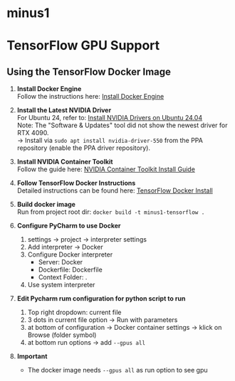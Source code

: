# minus1

# TensorFlow GPU Support

## Using the TensorFlow Docker Image

1. **Install Docker Engine**  
   Follow the instructions here: [Install Docker Engine](https://docs.docker.com/engine/install/)

2. **Install the Latest NVIDIA Driver**  
   For Ubuntu 24, refer to: [Install NVIDIA Drivers on Ubuntu 24.04](https://linuxconfig.org/how-to-install-nvidia-drivers-on-ubuntu-24-04)  
   Note: The "Software & Updates" tool did not show the newest driver for RTX 4090.  
   -> Install via `sudo apt install nvidia-driver-550` from the PPA repository (enable the PPA driver repository).

3. **Install NVIDIA Container Toolkit**  
   Follow the guide here: [NVIDIA Container Toolkit Install Guide](https://docs.nvidia.com/datacenter/cloud-native/container-toolkit/latest/install-guide.html)

4. **Follow TensorFlow Docker Instructions**  
   Detailed instructions can be found here: [TensorFlow Docker Install](https://www.tensorflow.org/install/docker)

5. **Build docker image**    
   Run from project root dir: `docker build -t minus1-tensorflow .`

6. **Configure PyCharm to use Docker**
   1. settings -> project -> interpreter settings
   2. Add interpreter -> Docker
   3. Configure Docker interpreter
      - Server: Docker
      - Dockerfile: Dockerfile
      - Context Folder: .
   4. Use system interpreter

7. **Edit Pycharm rum configuration for python script to run**
   1. Top right dropdown: current file
   2. 3 dots in current file option -> Run with parameters
   3. at bottom of configuration -> Docker container settings -> klick on Browse (folder symbol)
   4. at bottom run options -> add `--gpus all`

7. **Important**
   - The docker image needs `--gpus all` as run option to see gpu